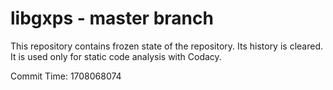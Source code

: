 # libgxps - master branch

This repository contains frozen state of the repository.
Its history is cleared. It is used only for static code
analysis with Codacy.

Commit Time: 1708068074